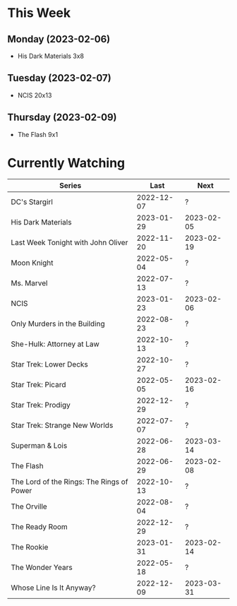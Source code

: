 # This Week

## Monday (2023-02-06)
- His Dark Materials 3x8

## Tuesday (2023-02-07)
- NCIS 20x13

## Thursday (2023-02-09)
- The Flash 9x1

# Currently Watching

| Series | Last | Next |
| --- | --- | --- |
| DC's Stargirl | 2022-12-07 | ? |
| His Dark Materials | 2023-01-29 | 2023-02-05 |
| Last Week Tonight with John Oliver | 2022-11-20 | 2023-02-19 |
| Moon Knight | 2022-05-04 | ? |
| Ms. Marvel | 2022-07-13 | ? |
| NCIS | 2023-01-23 | 2023-02-06 |
| Only Murders in the Building | 2022-08-23 | ? |
| She-Hulk: Attorney at Law | 2022-10-13 | ? |
| Star Trek: Lower Decks | 2022-10-27 | ? |
| Star Trek: Picard | 2022-05-05 | 2023-02-16 |
| Star Trek: Prodigy | 2022-12-29 | ? |
| Star Trek: Strange New Worlds | 2022-07-07 | ? |
| Superman & Lois | 2022-06-28 | 2023-03-14 |
| The Flash | 2022-06-29 | 2023-02-08 |
| The Lord of the Rings: The Rings of Power | 2022-10-13 | ? |
| The Orville | 2022-08-04 | ? |
| The Ready Room | 2022-12-29 | ? |
| The Rookie | 2023-01-31 | 2023-02-14 |
| The Wonder Years | 2022-05-18 | ? |
| Whose Line Is It Anyway? | 2022-12-09 | 2023-03-31 |

